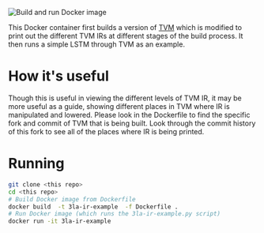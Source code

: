 ![Build and run Docker image](https://github.com/uwsampl/3la-ir-example/workflows/Build%20and%20run%20Docker%20image/badge.svg)

This Docker container first builds a version of [TVM](https://github.com/apache/incubator-tvm) which is modified to print out the different TVM IRs at different stages of the build process.
It then runs a simple LSTM through TVM as an example.

# How it's useful
Though this is useful in viewing the different levels of TVM IR, it may be more useful as a guide, showing different places in TVM where IR is manipulated and lowered.
Please look in the Dockerfile to find the specific fork and commit of TVM that is being built.
Look through the commit history of this fork to see all of the places where IR is being printed.

# Running

```bash
git clone <this repo>
cd <this repo>
# Build Docker image from Dockerfile
docker build  -t 3la-ir-example  -f Dockerfile .
# Run Docker image (which runs the 3la-ir-example.py script)
docker run -it 3la-ir-example
```

